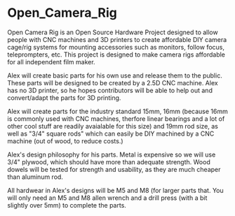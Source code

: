Open_Camera_Rig
===============

Open Camera Rig is an Open Source Hardware Project designed to allow people with CNC machines and 3D printers to create affordable DIY camera cage/rig systems for mounting accessories such as monitors, follow focus, teleprompters, etc. This project is designed to make camera rigs affordable for all independent film maker.

Alex will create basic parts for his own use and release them to the public. These parts will be designed to be created by a 2.5D CNC machine. Alex has no 3D printer, so he hopes contributors will be able to help out and convert/adapt the parts for 3D printing.

Alex will create parts for the industry standard 15mm, 16mm (because 16mm is commonly used with CNC machines, therfore linear bearings and a lot of other cool stuff are readily avaialable for this size) and 19mm rod size, as well as "3/4" square rods" which can easily be DIY machined by a CNC machine (out of wood, to reduce costs.)

Alex's design philosophy for his parts. Metal is expensive so we will use 3/4" plywood, which should have more than adequate strength. Wood dowels will be tested for strength and usability, as they are much cheaper than aluminum rod. 

All hardwear in Alex's designs will be M5 and M8 (for larger parts that. You will only need an M5 and M8 allen wrench and a drill press (with a bit slightly over 5mm) to complete the parts.
